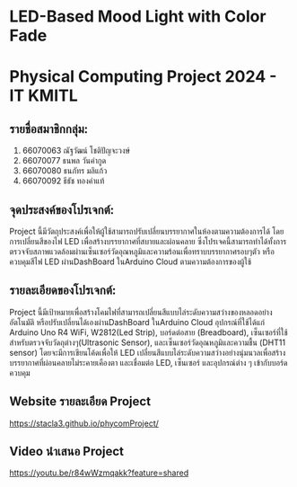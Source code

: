 # LED-Based Mood Light with Color Fade
# Physical Computing Project 2024 - IT KMITL

## รายชื่อสมาชิกกลุ่ม:
1. 66070063 ณัฐวัฒน์ โชติปัญจะวงษ์
2. 66070077 ธนพล วันคำกูด
3. 66070080 ธนภัทร มลิแก้ว
4. 66070092 ธีธัช ทองคำแท้

## จุดประสงค์ของโปรเจกต์:
Project นี้มีวัตถุประสงค์เพื่อให้ผู้ใช้สามารถปรับเปลี่ยนบรรยากาศในห้องตามความต้องการได้ โดยการเปลี่ยนสีของไฟ LED เพื่อสร้างบรรยากาศที่สบายและผ่อนคลาย ซึ่งโปรเจคนี้สามารถทำได้ทั้งการตรวจจับสภาพแวดล้อมผ่านเซ็นเซอร์วัดอุณหภูมิและความร้อนเพื่อทราบบรรยากาศรอบๆตัว หรือควบคุมสีไฟ LED ผ่านDashBoard ในArduino Cloud ตามความต้องการของผู้ใช้

## รายละเอียดของโปรเจกต์:
Project นี้มีเป้าหมายเพื่อสร้างโคมไฟที่สามารถเปลี่ยนสีแบบไล่ระดับความสว่างของหลอดอย่างอัตโนมัติ หรือปรับเปลี่ยนได้เองผ่านDashBoard ในArduino Cloud อุปกรณ์ที่ใช้ได้แก่ Arduino Uno R4 WiFi, W2812(Led Strip), บอร์ดต่อสาย (Breadboard), เซ็นเซอร์ที่ใช้สำหรับตรวจจับวัดถุต่างๆ(Ultrasonic Sensor), และเซ็นเซอร์วัดอุณหภูมิและความชื้น (DHT11 sensor) โดยจะมีการเขียนโค้ดเพื่อให้ LED เปลี่ยนสีแบบไล่ระดับความสว่างอย่างนุ่มนวลเพื่อสร้างบรรยากาศที่ผ่อนคลายไม่ระคายเคืองตา และเชื่อมต่อ LED, เซ็นเซอร์ และอุปกรณ์ต่าง ๆ เข้ากับบอร์ดควบคุม

## Website รายละเอียด Project
https://stacla3.github.io/phycomProject/

## Video นำเสนอ Project
https://youtu.be/r84wWzmqakk?feature=shared
